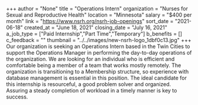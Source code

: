 +++
author = "None"
title = "Operations Intern"
organization = "Nurses for Sexual and Reproductive Health"
location = "Minnesota"
salary = "$400 per month"
link = "https://www.nsrh.org/nsrh-job-openings"
sort_date = "2021-06-18"
created_at = "June 18, 2021"
closing_date = "July 16, 2021"
a_job_type = ["Paid Internship","Part Time","Temporary"]
b_benefits = []
c_feedback = ""
thumbnail = "../../images/new-nsrh-logo_1dbf0c13.jpg"
+++
Our organization is seeking an Operations Intern based in the Twin Cities to support the Operations Manager in performing the day-to-day operations of the organization. We are looking for an individual who is efficient and comfortable being a member of a team that works mostly remotely. The organization is transitioning to a Membership structure, so experience with database management is essential in this position. The ideal candidate for this internship is resourceful, a good problem solver and organized. Assuring a steady completion of workload in a timely manner is key to success.